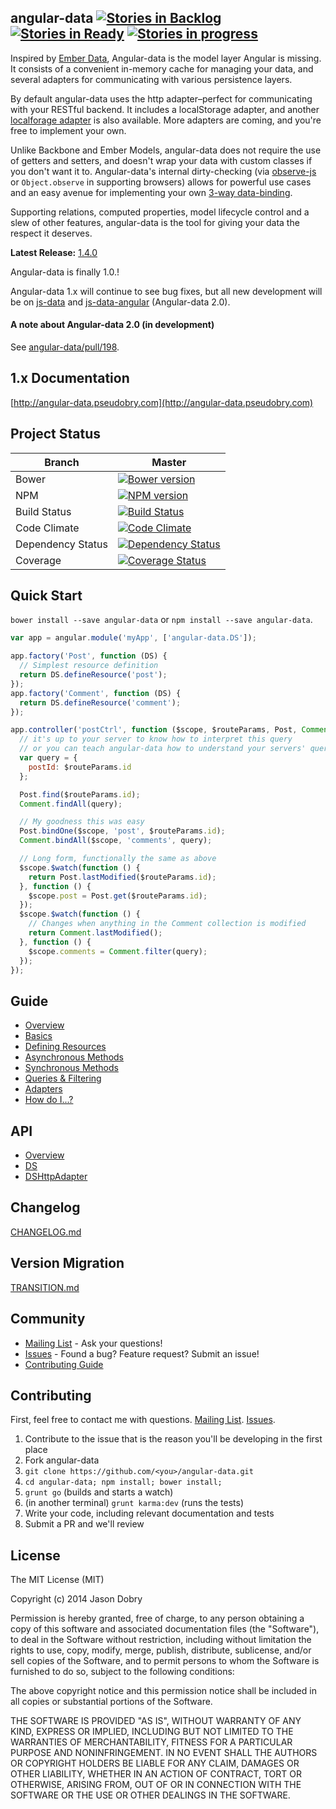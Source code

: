 ## angular-data [![Stories in Backlog](https://badge.waffle.io/jmdobry/angular-data.svg?label=backlog&title=Backlog)](http://waffle.io/jmdobry/angular-data) [![Stories in Ready](https://badge.waffle.io/jmdobry/angular-data.svg?label=ready&title=Ready)](http://waffle.io/jmdobry/angular-data) [![Stories in progress](https://badge.waffle.io/jmdobry/angular-data.svg?label=in%20progress&title=In%20Progress)](http://waffle.io/jmdobry/angular-data)

Inspired by [Ember Data](https://github.com/emberjs/data), Angular-data is the model layer Angular is missing. It consists of a convenient in-memory cache for managing your data, and several adapters for communicating with various persistence layers.

By default angular-data uses the http adapter–perfect for communicating with your RESTful backend. It includes a localStorage adapter, and another [localforage adapter](https://github.com/jmdobry/angular-data-localForage) is also available. More adapters are coming, and you're free to implement your own.

Unlike Backbone and Ember Models, angular-data does not require the use of getters and setters, and doesn't wrap your data with custom classes if you don't want it to. Angular-data's internal dirty-checking (via [observe-js](https://github.com/Polymer/observe-js) or `Object.observe` in supporting browsers) allows for powerful use cases and an easy avenue for implementing your own [3-way data-binding](https://www.firebase.com/blog/2013-10-04-firebase-angular-data-binding.html).

Supporting relations, computed properties, model lifecycle control and a slew of other features, angular-data is the tool for giving your data the respect it deserves.

__Latest Release:__ [1.4.0](https://github.com/jmdobry/angular-data/releases/tag/1.4.0)

Angular-data is finally 1.0.!

Angular-data 1.x will continue to see bug fixes, but all new development will be on [js-data](https://github.com/js-data/js-data) and [js-data-angular](https://github.com/jmdobry/angular-data/pull/198) (Angular-data 2.0).

#### A note about Angular-data 2.0 (in development)
See [angular-data/pull/198](https://github.com/jmdobry/angular-data/pull/198).

## 1.x Documentation
[http://angular-data.pseudobry.com](http://angular-data.pseudobry.com)

## Project Status

| Branch | Master |
| ------ | ------ |
| Bower | [![Bower version](https://badge.fury.io/bo/angular-data.png)](http://badge.fury.io/bo/angular-data) |
| NPM | [![NPM version](https://badge.fury.io/js/angular-data.png)](http://badge.fury.io/js/angular-data) |
| Build Status | [![Build Status](https://travis-ci.org/jmdobry/angular-data.png?branch=master)](https://travis-ci.org/jmdobry/angular-data) |
| Code Climate | [![Code Climate](https://codeclimate.com/github/jmdobry/angular-data.png)](https://codeclimate.com/github/jmdobry/angular-data) |
| Dependency Status | [![Dependency Status](https://gemnasium.com/jmdobry/angular-data.png)](https://gemnasium.com/jmdobry/angular-data) |
| Coverage | [![Coverage Status](https://coveralls.io/repos/jmdobry/angular-data/badge.png?branch=master)](https://coveralls.io/r/jmdobry/angular-data?branch=master) |

## Quick Start
`bower install --save angular-data` or `npm install --save angular-data`.

```js
var app = angular.module('myApp', ['angular-data.DS']);
```

```js
app.factory('Post', function (DS) {
  // Simplest resource definition
  return DS.defineResource('post');
});
app.factory('Comment', function (DS) {
  return DS.defineResource('comment');
});
```

```js
app.controller('postCtrl', function ($scope, $routeParams, Post, Comment) {
  // it's up to your server to know how to interpret this query
  // or you can teach angular-data how to understand your servers' query language
  var query = {
    postId: $routeParams.id
  };

  Post.find($routeParams.id);
  Comment.findAll(query);

  // My goodness this was easy
  Post.bindOne($scope, 'post', $routeParams.id);
  Comment.bindAll($scope, 'comments', query);

  // Long form, functionally the same as above
  $scope.$watch(function () {
    return Post.lastModified($routeParams.id);
  }, function () {
    $scope.post = Post.get($routeParams.id);
  });
  $scope.$watch(function () {
    // Changes when anything in the Comment collection is modified
    return Comment.lastModified();
  }, function () {
    $scope.comments = Comment.filter(query);
  });
});
```

## Guide
- [Overview](http://angular-data.pseudobry.com/documentation/guide/angular-data/index)
- [Basics](http://angular-data.pseudobry.com/documentation/guide/angular-data/overview)
- [Defining Resources](http://angular-data.pseudobry.com/documentation/guide/angular-data-resource/basic)
- [Asynchronous Methods](http://angular-data.pseudobry.com/documentation/guide/angular-data/asynchronous)
- [Synchronous Methods](http://angular-data.pseudobry.com/documentation/guide/angular-data/synchronous)
- [Queries & Filtering](http://angular-data.pseudobry.com/documentation/guide/angular-data/queries)
- [Adapters](http://angular-data.pseudobry.com/documentation/guide/angular-data/adapters)
- [How do I...?](http://angular-data.pseudobry.com/documentation/guide/angular-data/how)

## API
- [Overview](http://angular-data.pseudobry.com/documentation/api/angular-data/angular-data)
- [DS](http://angular-data.pseudobry.com/documentation/api/angular-data/DS)
- [DSHttpAdapter](http://angular-data.pseudobry.com/documentation/api/angular-data/DSHttpAdapter)

## Changelog
[CHANGELOG.md](https://github.com/jmdobry/angular-data/blob/master/CHANGELOG.md)

## Version Migration
[TRANSITION.md](https://github.com/jmdobry/angular-data/blob/master/TRANSITION.md)

## Community
- [Mailing List](https://groups.google.com/forum/?fromgroups#!forum/angular-data) - Ask your questions!
- [Issues](https://github.com/jmdobry/angular-data/issues) - Found a bug? Feature request? Submit an issue!
- [Contributing Guide](https://github.com/jmdobry/angular-data/blob/master/CONTRIBUTING.md)

## Contributing

First, feel free to contact me with questions. [Mailing List](https://groups.google.com/forum/?fromgroups#!forum/angular-data). [Issues](https://github.com/jmdobry/angular-data/issues).

1. Contribute to the issue that is the reason you'll be developing in the first place
1. Fork angular-data
1. `git clone https://github.com/<you>/angular-data.git`
1. `cd angular-data; npm install; bower install;`
1. `grunt go` (builds and starts a watch)
1. (in another terminal) `grunt karma:dev` (runs the tests)
1. Write your code, including relevant documentation and tests
1. Submit a PR and we'll review

## License

The MIT License (MIT)

Copyright (c) 2014 Jason Dobry

Permission is hereby granted, free of charge, to any person obtaining a copy of
this software and associated documentation files (the "Software"), to deal in
the Software without restriction, including without limitation the rights to
use, copy, modify, merge, publish, distribute, sublicense, and/or sell copies
of the Software, and to permit persons to whom the Software is furnished to do
so, subject to the following conditions:

The above copyright notice and this permission notice shall be included in all
copies or substantial portions of the Software.

THE SOFTWARE IS PROVIDED "AS IS", WITHOUT WARRANTY OF ANY KIND, EXPRESS OR
IMPLIED, INCLUDING BUT NOT LIMITED TO THE WARRANTIES OF MERCHANTABILITY, FITNESS
FOR A PARTICULAR PURPOSE AND NONINFRINGEMENT. IN NO EVENT SHALL THE AUTHORS OR
COPYRIGHT HOLDERS BE LIABLE FOR ANY CLAIM, DAMAGES OR OTHER LIABILITY, WHETHER
IN AN ACTION OF CONTRACT, TORT OR OTHERWISE, ARISING FROM, OUT OF OR IN
CONNECTION WITH THE SOFTWARE OR THE USE OR OTHER DEALINGS IN THE SOFTWARE.
